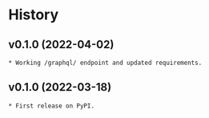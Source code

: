 History
=======

## v0.1.0 (2022-04-02)
    * Working /graphql/ endpoint and updated requirements.

## v0.1.0 (2022-03-18)
    * First release on PyPI.
